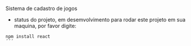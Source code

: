 <hq>Sistema de cadastro de jogos</h1>
- status do projeto, em desemvolvimento
para rodar este projeto em sua maquina, por favor digite:

```
npm install react
´´´
